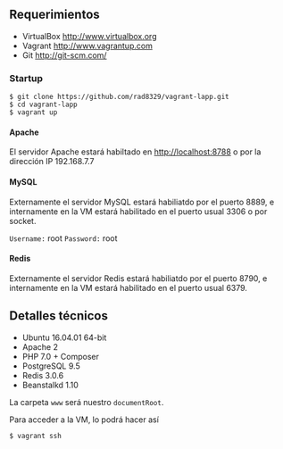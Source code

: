 Requerimientos
------------
* VirtualBox <http://www.virtualbox.org>
* Vagrant <http://www.vagrantup.com>
* Git <http://git-scm.com/>


### Startup
	$ git clone https://github.com/rad8329/vagrant-lapp.git
	$ cd vagrant-lapp
	$ vagrant up

#### Apache
El servidor Apache estará habiltado en <http://localhost:8788> o por la dirección IP 192.168.7.7

#### MySQL
Externamente el servidor MySQL estará habiliatdo por el puerto 8889, e internamente en la VM estará habilitado en el puerto usual 3306  o por socket.

`Username:` root
`Password:` root

#### Redis

Externamente el servidor Redis estará habiliatdo por el puerto 8790, e internamente en la VM estará habilitado en el puerto usual 6379.

Detalles técnicos
-----------------
* Ubuntu 16.04.01 64-bit
* Apache 2
* PHP 7.0 + Composer
* PostgreSQL 9.5
* Redis 3.0.6
* Beanstalkd 1.10

La carpeta `www` será nuestro `documentRoot`.

Para acceder a la VM, lo podrá hacer así

	$ vagrant ssh
